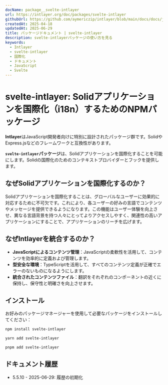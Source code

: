 ```yaml
---
docName: package__svelte-intlayer
url: https://intlayer.org/doc/packages/svelte-intlayer
githubUrl: https://github.com/aymericzip/intlayer/blob/main/docs/docs/ja/packages/svelte-intlayer/index.md
createdAt: 2025-04-18
updatedAt: 2025-06-29
title: パッケージドキュメント | svelte-intlayer
description: svelte-intlayerパッケージの使い方を見る
keywords:
  - Intlayer
  - svelte-intlayer
  - 国際化
  - ドキュメント
  - JavaScript
  - Svelte
---
```


# svelte-intlayer: Solidアプリケーションを国際化（i18n）するためのNPMパッケージ

**Intlayer**はJavaScript開発者向けに特別に設計されたパッケージ群です。SolidやExpress.jsなどのフレームワークと互換性があります。

**`svelte-intlayer`パッケージ**は、Solidアプリケーションを国際化することを可能にします。Solidの国際化のためのコンテキストプロバイダーとフックを提供します。

## なぜSolidアプリケーションを国際化するのか？

Solidアプリケーションを国際化することは、グローバルなユーザーに効果的に対応するために不可欠です。これにより、各ユーザーの好みの言語でコンテンツやメッセージを提供できるようになります。この機能はユーザー体験を向上させ、異なる言語背景を持つ人々にとってよりアクセスしやすく、関連性の高いアプリケーションにすることで、アプリケーションのリーチを広げます。

## なぜIntlayerを統合するのか？

- **JavaScriptによるコンテンツ管理**：JavaScriptの柔軟性を活用して、コンテンツを効率的に定義および管理します。
- **型安全な環境**：TypeScriptを活用して、すべてのコンテンツ定義が正確でエラーのないものになるようにします。
- **統合されたコンテンツファイル**：翻訳をそれぞれのコンポーネントの近くに保持し、保守性と明確さを向上させます。

## インストール

お好みのパッケージマネージャーを使用して必要なパッケージをインストールしてください：

```bash packageManager="npm"
npm install svelte-intlayer
```

```bash packageManager="yarn"
yarn add svelte-intlayer
```

```bash packageManager="pnpm"
pnpm add svelte-intlayer
```

## ドキュメント履歴

- 5.5.10 - 2025-06-29: 履歴の初期化

